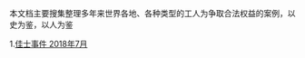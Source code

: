 本文档主要搜集整理多年来世界各地、各种类型的工人为争取合法权益的案例，以史为鉴，以人为鉴

1.[佳士事件 2018年7月](https://zh.wikipedia.org/wiki/%E4%BD%B3%E5%A3%AB%E4%BA%8B%E4%BB%B6) 
